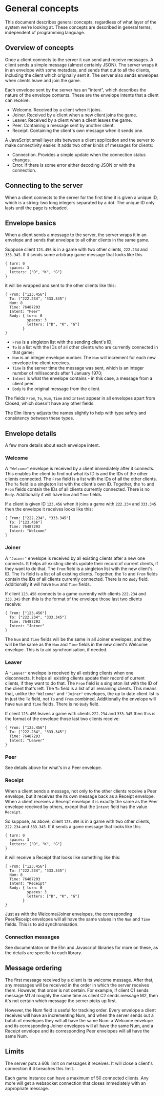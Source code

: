 # General concepts

This document describes general concepts, regardless of what
layer of the system we're looking at. These concepts are
described in general terms, independent of programming language.

## Overview of concepts

Once a client connects to the server it can send and receive messages.
A client sends a simple message (almost certainly JSON).
The server wraps it in an envelope with some metadata,
and sends that out to all the clients,
including the client which originally sent it.
The server also sends envelopes when clients leave and join the game.

Each envelope sent by the server has an "intent",
which describes the nature of the envelope contents.
These are the envelope intents that a client can receive:

* Welcome. Received by a client when it joins.
* Joiner. Received by a client when a new client joins the game.
* Leaver. Received by a client when a client leaves the game.
* Peer. Containing a message sent by another client.
* Receipt. Containing the client's own message when it sends one.

A JavaScript small layer sits between a client application and the server
to make connectivity easier. It adds two other kinds of messages for clients:

* Connection. Provides a simple update when the connection status changes.
* Error. If there is some error either decoding JSON or with the connection.

## Connecting to the server

When a client connects to the server for the first time it is given a
unique ID, which is a string: two long integers separated by a dot.
The unique ID only lasts until the page is reloaded.

## Envelope basics

When a client sends a message to the server, the server wraps it in an
envelope and sends that envelope to all other clients in the same game.

Suppose client `123.456` is in a game with two other clients, `222.234`
and `333.345`. If it sends some arbitrary game message that looks like this

```
{ turn: 0
  spaces: 3
  letters: ["D", "K", "G"]
}
```

it will be wrapped and sent to the other clients like this:

```
{ From: ["123.456"]
  To: ["222.234", "333.345"]
  Num: 8
  Time: 76487293
  Intent: "Peer"
  Body: { turn: 0
          spaces: 3
          letters: ["D", "K", "G"]
        }
}
```

* `From` is a singleton list with the sending client's ID;
* `To` is a list with the IDs of all other clients who are currently
   connected in that game;
* `Num` is an integer envelope number. The `Num` will increment
   for each new envelope the client receives.
* `Time` is the server time the message was sent, which is an integer
  number of milliseconds after 1 January 1970;
* `Intent` is what the envelope contains - in this case, a message from
   a client peer.
* `Body` is the original message from the client.

The fields `From`, `To`, `Num`, `Time` and `Intent` appear in all
envelopes apart from Closed, which doesn't have any other fields.

The Elm library adjusts the names slightly to help with type safety
and consistency between these types.

## Envelope details

A few more details about each envelope intent.

### Welcome

A `"Welcome"` envelope is received by a client immediately after it
connects. This enables the client to find out what its ID is and the
IDs of the other clients connected.
The `From` field is a list with the IDs of all the other clients.
The `To` field is a singleton list with the client's own ID.
Together, the `To` and `From` fields contain the IDs of all clients
currently connected.
There is no `Body`.
Additionally it will have `Num` and `Time` fields.

If a client is given ID `123.456` when it joins a game with `222.234`
and `333.345` then the envelope it receives looks like this:


```
{ From: ["222.234", "333.345"]
  To: ["123.456"]
  Time: 76487293
  Intent: "Welcome"
}
```

### Joiner

A `"Joiner"` envelope is received by all existing clients after a new one
connects.
It helps all existing clients update their record of current clients, if
they want to do that.
The `From` field is a singleton list with the new client's ID.
The `To` field is a list of all existing clients.
Together, the `To` and `From` fields contain the IDs of all clients
currently connected.
There is no `Body` field.
Additionally it will have `Num` and `Time` fields.

If client `123.456` connects to a game currently with clients `222.234`
and `333.345` then this is the format of the envelope those last two
clients receive:


```
{ From: ["123.456"]
  To: ["222.234", "333.345"]
  Time: 76487293
  Intent: "Joiner"
}
```

The `Num` and `Time` fields will be the same in all Joiner envelopes,
and they will be the same as the `Num` and `Time` fields in the
new client's Welcome envelope. This is to aid synchronisation, if needed.

### Leaver

A `"Leaver"` envelope is received by all existing clients when one
disconnects.
It helps all existing clients update their record of current clients, if
they want to do that.
The `From` field is a singleton list with the ID of the client that's left.
The `To` field is a list of all remaining clients.
This means that, unlike the `"Welcome"` and `"Joiner"` envelopes,
the up to date client list is in just the `To` field, not `To` and `From`
combined.
Additionally the envelope will have `Num` and `Time` fields.
There is no `Body` field.

If client `123.456` leaves a game with clients `222.234`
and `333.345` then this is the format of the envelope those last two
clients receive:


```
{ From: ["123.456"]
  To: ["222.234", "333.345"]
  Time: 76487293
  Intent: "Leaver"
}
```

### Peer

See details above for what's in a Peer envelope.

### Receipt

When a client sends a message, not only to the other clients receive
a Peer envelope, but it receives the its own message back as a Receipt
envelope. When a client receives a Receipt envelope it is exactly
the same as the Peer envelope received by others, except that the
`Intent` field has the value `Receipt`.

So suppose, as above,
client `123.456` is in a game with two other clients, `222.234`
and `333.345`. If it sends a game message that looks like this

```
{ turn: 0
  spaces: 3
  letters: ["D", "K", "G"]
}
```

it will receive a Receipt that looks like something like this:

```
{ From: ["123.456"]
  To: ["222.234", "333.345"]
  Num: 8
  Time: 76487293
  Intent: "Receipt"
  Body: { turn: 0
          spaces: 3
          letters: ["D", "K", "G"]
        }
}
```
Just as with the Welcome/Joiner envelopes, the corresponding
Peer/Receipt envelopes will all have the same values in the
`Num` and `Time` fields. This is to aid synchronisation.


### Connection messages

See documentaton on the Elm and Javascript libraries for more on these,
as the details are specific to each library.

## Message ordering

The first message received by a client is its welcome message.
After that, any messages will be received in the order in which
the server receives them. However, that order is not certain.
For example, if client C1 sends message M1 at roughly the same time
as client C2 sends message M2, then it's not certain which message
the server picks up first.

However, the Num field is useful for tracking order.
Every envelope a client receives will have an incrementing Num,
and when the server sends out a batch of envelopes they will all have
the same Num: a Welcome envelope and its corresponding Joiner envelopes
will all have the same Num, and a Receipt envelope and its corresponding
Peer envelopes will all have the same Num.

## Limits

The server puts a 60k limit on messages it receives.
It will close a client's connection if it breaches this limit.

Each game instance can have a maximum of 50 connected clients. Any more will
get a websocket connection that closes immediately with an appropriate
message.
